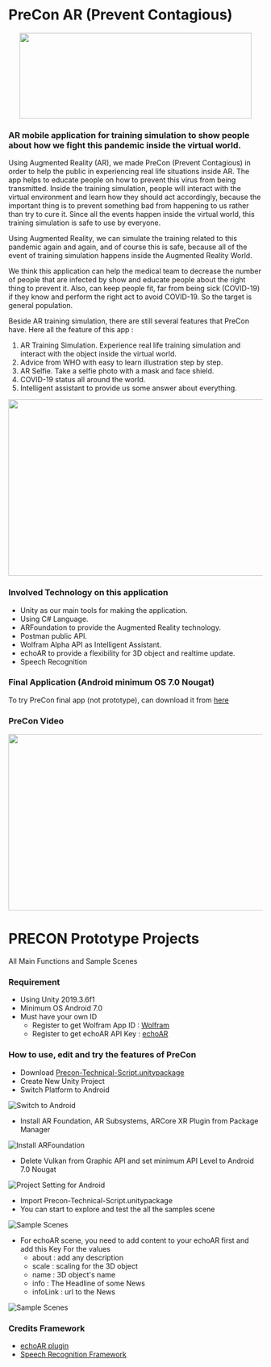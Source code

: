 # PreCon AR (Prevent Contagious)

<p align="center">
  <img width="460" height="170" src="/[images]/PreCon Logo.png">
</p>

### AR mobile application for training simulation to show people about how we fight this pandemic inside the virtual world. 

Using Augmented Reality (AR), we made PreCon (Prevent Contagious) in order to help the public in experiencing real life situations inside AR. The app helps to educate people on how to prevent this virus from being transmitted. Inside the training simulation, people will interact with the virtual environment and learn how they should act accordingly, because the important thing is to prevent something bad from happening to us rather than try to cure it. Since all the events happen inside the virtual world, this training simulation is safe to use by everyone.

Using Augmented Reality, we can simulate the training related to this pandemic again and again, and of course this is safe, because all of the event of training simulation happens inside the Augmented Reality World. 

We think this application can help the medical team to decrease the number of people that are infected by show and educate people about the right thing to prevent it. Also, can keep people fit, far from being sick (COVID-19) if they know and perform the right act to avoid COVID-19. So the target is general population.

Beside AR training simulation, there are still several features that PreCon have. Here all the feature of this app : 
1. AR Training Simulation. Experience real life training simulation and interact with the object inside the virtual world.
2. Advice from WHO with easy to learn illustration step by step.
3. AR Selfie. Take a selfie photo with a mask and face shield.
4. COVID-19 status all around the world.
5. Intelligent assistant to provide us some answer about everything.


<p align="center">
  <img width="710" height="350" src="/[images]/screenshots.png">
</p>


### Involved Technology on this application 
* Unity as our main tools for making the application.
* Using C# Language.
* ARFoundation to provide the Augmented Reality technology.
* Postman public API.
* Wolfram Alpha API as Intelligent Assistant.
* echoAR to provide a flexibility for 3D object and realtime update.
* Speech Recognition

### Final Application (Android minimum OS 7.0 Nougat)
To try PreCon final app (not prototype), can download it from [here](https://precon.rgplays.com/)

### PreCon Video
[<p align="center"><img width="630" height="350" src="/[images]/precon wallp.jpg"></p>](https://youtu.be/BS-SM30D0Ro)

# PRECON Prototype Projects
All Main Functions and Sample Scenes

### Requirement
* Using Unity 2019.3.6f1
* Minimum OS Android 7.0
* Must have your own ID
  * Register to get Wolfram App ID : [Wolfram](https://account.wolfram.com/auth/create)
  * Register to get echoAR API Key : [echoAR](https://console.echoar.xyz/#/auth/register)

### How to use, edit and try the features of PreCon

* Download [Precon-Technical-Script.unitypackage](https://github.com/maynardkl/PreCon-Prototype/blob/master/PreCon-Technical-Script.unitypackage)
* Create New Unity Project
* Switch Platform to Android

![Switch to Android](/[images]/image1.jpg)
* Install AR Foundation, AR Subsystems, ARCore XR Plugin from Package Manager

![Install ARFoundation](/[images]/image2.jpg)

* Delete Vulkan from Graphic API and set minimum API Level to Android 7.0 Nougat

![Project Setting for Android](/[images]/image3.jpg)
* Import Precon-Technical-Script.unitypackage
* You can start to explore and test the all the samples scene

![Sample Scenes](/[images]/image4.jpg)

* For echoAR scene, you need to add content to your echoAR first and add this Key
For the values
  * about : add any description
  * scale : scaling for the 3D object
  * name : 3D object's name
  * info : The Headline of some News
  * infoLink : url to the News
  
![Sample Scenes](/[images]/image5.JPG)


### Credits Framework
* [echoAR plugin](https://docs.echoar.xyz/unity/installation)
* [Speech Recognition Framework](https://github.com/MatthewHallberg/AndroidSpeechToText)
